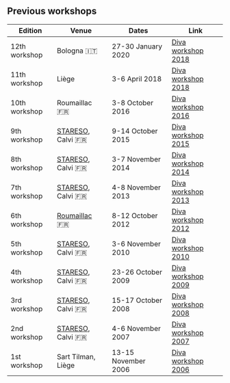 ## Previous workshops

| Edition  | Venue | Dates | Link 
| ------------- | ------------- | ------------- | ------------- |
|12th workshop | Bologna 🇮🇹  | 27-30 January 2020 | [Diva workshop 2018](./Previous/Diva-workshop-2020-Bologna.md)
|11th workshop | Liège      | 3-6 April 2018 | [Diva workshop 2018](./Previous/Diva-workshop-2018-Liege.md)         |
|10th workshop | Roumaillac 🇫🇷| 3-8 October 2016 | [Diva workshop 2016](./Previous/Diva-workshop-2016-Roumaillac.md)  |
|9th workshop  | [STARESO](http://www.stareso.ulg.ac.be/en/), Calvi 🇫🇷   | 9-14 October 2015| [Diva workshop 2015](./Previous/Diva-workshop-2015-Stareso.md)|
|8th workshop  | [STARESO](http://www.stareso.ulg.ac.be/en/), Calvi 🇫🇷   | 3-7 November 2014| [Diva workshop 2014](./Previous/Diva-workshop-2014-Stareso.md)|
|7th workshop  | [STARESO](http://www.stareso.ulg.ac.be/en/), Calvi 🇫🇷   | 4-8 November 2013| [Diva workshop 2013](./Previous/Diva-workshop-2013-Stareso.md)|
|6th workshop  | [Roumaillac](http://www.gite-roumaillac.fr/en?set_language=en) 🇫🇷| 8-12 October 2012 | [Diva workshop 2012](./Previous/Diva-workshop-2012-Roumaillac.md)
|5th workshop  | [STARESO](http://www.stareso.ulg.ac.be/en/), Calvi 🇫🇷   | 3-6 November 2010| [Diva workshop 2010 ](./Previous/Diva-workshop-2010-Stareso.md)|
|4th workshop  | [STARESO](http://www.stareso.ulg.ac.be/en/), Calvi 🇫🇷   | 23-26 October 2009| [Diva workshop 2009 ](./Previous/Diva-workshop-2009-Stareso.md)|
|3rd workshop  | [STARESO](http://www.stareso.ulg.ac.be/en/), Calvi 🇫🇷   | 15-17 October 2008| [Diva workshop 2008 ](./Previous/Diva-workshop-2008-Stareso.md)|
|2nd workshop  | [STARESO](http://www.stareso.ulg.ac.be/en/), Calvi 🇫🇷   | 4-6 November 2007 | [Diva workshop 2007 ](./Previous/Diva-workshop-2007-Stareso.md)|
|1st workshop  | Sart Tilman, Liège      | 13-15 November 2006| [Diva workshop 2006 ](./Previous/Diva-workshop_2006_Liege.md)|
